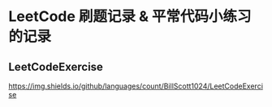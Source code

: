 # LeetCode 刷题记录 & 平常代码小练习的记录
## LeetCodeExercise

https://img.shields.io/github/languages/count/BillScott1024/LeetCodeExercise
